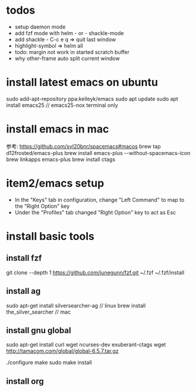 # todos

- setup daemon mode
- add fzf mode with helm - or - shackle-mode
- add shackle - C-c e q => quit last window
- highlight-symbol => helm all
- todo: margin not work in started scratch buffer
- why other-frame auto split current window

# install latest emacs on ubuntu

sudo add-apt-repository ppa:kelleyk/emacs
sudo apt update
sudo apt install emacs25  // emacs25-nox terminal only

# install emacs in mac

参考: https://github.com/syl20bnr/spacemacs#macos
brew tap d12frosted/emacs-plus
brew install emacs-plus --without-spacemacs-icon
brew linkapps emacs-plus
brew install ctags

# item2/emacs setup

- In the "Keys" tab in configuration, change "Left Command" to map to the "Right Option" key
- Under the "Profiles" tab changed "Right Option" key to act as Esc

# install basic tools

## install fzf

git clone --depth 1 https://github.com/junegunn/fzf.git ~/.fzf
~/.fzf/install

## install ag

sudo apt-get install silversearcher-ag  // linux
brew install the_silver_searcher  // mac

## install gnu global

sudo apt-get install curl wget ncurses-dev exuberant-ctags
wget http://tamacom.com/global/global-6.5.7.tar.gz

./configure
make
sudo make install

## install org